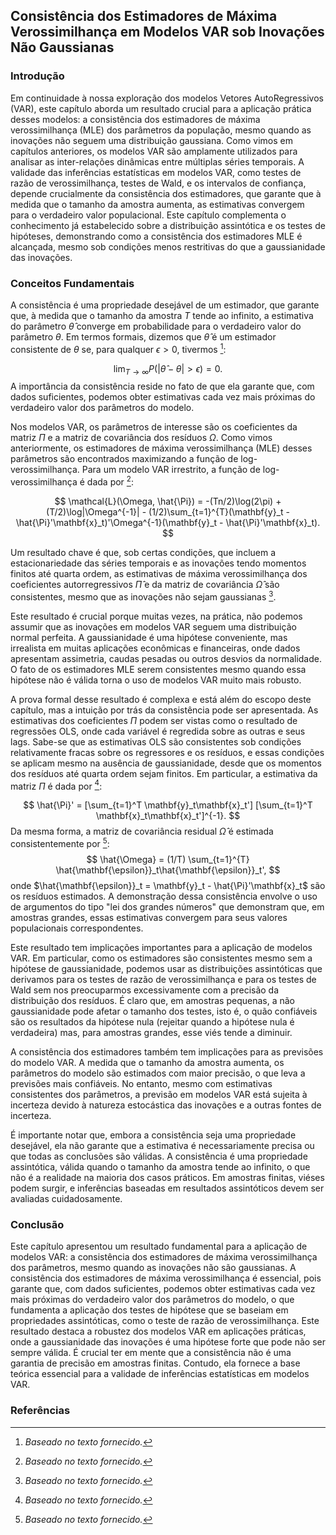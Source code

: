 ## Consistência dos Estimadores de Máxima Verossimilhança em Modelos VAR sob Inovações Não Gaussianas

### Introdução
Em continuidade à nossa exploração dos modelos Vetores AutoRegressivos (VAR), este capítulo aborda um resultado crucial para a aplicação prática desses modelos: a consistência dos estimadores de máxima verossimilhança (MLE) dos parâmetros da população, mesmo quando as inovações não seguem uma distribuição gaussiana. Como vimos em capítulos anteriores, os modelos VAR são amplamente utilizados para analisar as inter-relações dinâmicas entre múltiplas séries temporais. A validade das inferências estatísticas em modelos VAR, como testes de razão de verossimilhança, testes de Wald, e os intervalos de confiança, depende crucialmente da consistência dos estimadores, que garante que à medida que o tamanho da amostra aumenta, as estimativas convergem para o verdadeiro valor populacional. Este capítulo complementa o conhecimento já estabelecido sobre a distribuição assintótica e os testes de hipóteses, demonstrando como a consistência dos estimadores MLE é alcançada, mesmo sob condições menos restritivas do que a gaussianidade das inovações.

### Conceitos Fundamentais
A consistência é uma propriedade desejável de um estimador, que garante que, à medida que o tamanho da amostra $T$ tende ao infinito, a estimativa do parâmetro $\hat{\theta}$ converge em probabilidade para o verdadeiro valor do parâmetro $\theta$. Em termos formais, dizemos que $\hat{\theta}$ é um estimador consistente de $\theta$ se, para qualquer $\epsilon > 0$, tivermos [^1]:

$$
\lim_{T \to \infty} P(|\hat{\theta} - \theta| > \epsilon) = 0.
$$
A importância da consistência reside no fato de que ela garante que, com dados suficientes, podemos obter estimativas cada vez mais próximas do verdadeiro valor dos parâmetros do modelo.

Nos modelos VAR, os parâmetros de interesse são os coeficientes da matriz $\Pi$ e a matriz de covariância dos resíduos $\Omega$. Como vimos anteriormente, os estimadores de máxima verossimilhança (MLE) desses parâmetros são encontrados maximizando a função de log-verossimilhança. Para um modelo VAR irrestrito, a função de log-verossimilhança é dada por [^1]:

$$
\mathcal{L}(\Omega, \hat{\Pi}) = -(Tn/2)\log(2\pi) + (T/2)\log|\Omega^{-1}| - (1/2)\sum_{t=1}^{T}(\mathbf{y}_t - \hat{\Pi}'\mathbf{x}_t)'\Omega^{-1}(\mathbf{y}_t - \hat{\Pi}'\mathbf{x}_t).
$$

Um resultado chave é que, sob certas condições, que incluem a estacionariedade das séries temporais e as inovações tendo momentos finitos até quarta ordem, as estimativas de máxima verossimilhança dos coeficientes autorregressivos $\hat{\Pi}$ e da matriz de covariância $\hat{\Omega}$ são consistentes, mesmo que as inovações não sejam gaussianas [^1].

Este resultado é crucial porque muitas vezes, na prática, não podemos assumir que as inovações em modelos VAR seguem uma distribuição normal perfeita. A gaussianidade é uma hipótese conveniente, mas irrealista em muitas aplicações econômicas e financeiras, onde dados apresentam assimetria, caudas pesadas ou outros desvios da normalidade. O fato de os estimadores MLE serem consistentes mesmo quando essa hipótese não é válida torna o uso de modelos VAR muito mais robusto.

A prova formal desse resultado é complexa e está além do escopo deste capítulo, mas a intuição por trás da consistência pode ser apresentada. As estimativas dos coeficientes $\Pi$ podem ser vistas como o resultado de regressões OLS, onde cada variável é regredida sobre as outras e seus lags. Sabe-se que as estimativas OLS são consistentes sob condições relativamente fracas sobre os regressores e os resíduos, e essas condições se aplicam mesmo na ausência de gaussianidade, desde que os momentos dos resíduos até quarta ordem sejam finitos. Em particular, a estimativa da matriz $\Pi$ é dada por [^1]:

$$
\hat{\Pi}' = [\sum_{t=1}^T \mathbf{y}_t\mathbf{x}_t'] [\sum_{t=1}^T \mathbf{x}_t\mathbf{x}_t']^{-1}.
$$
Da mesma forma, a matriz de covariância residual $\hat{\Omega}$ é estimada consistentemente por [^1]:
$$
\hat{\Omega} = (1/T) \sum_{t=1}^{T} \hat{\mathbf{\epsilon}}_t\hat{\mathbf{\epsilon}}_t',
$$
onde $\hat{\mathbf{\epsilon}}_t = \mathbf{y}_t - \hat{\Pi}'\mathbf{x}_t$ são os resíduos estimados. A demonstração dessa consistência envolve o uso de argumentos do tipo "lei dos grandes números" que demonstram que, em amostras grandes, essas estimativas convergem para seus valores populacionais correspondentes.

Este resultado tem implicações importantes para a aplicação de modelos VAR. Em particular, como os estimadores são consistentes mesmo sem a hipótese de gaussianidade, podemos usar as distribuições assintóticas que derivamos para os testes de razão de verossimilhança e para os testes de Wald sem nos preocuparmos excessivamente com a precisão da distribuição dos resíduos. É claro que, em amostras pequenas, a não gaussianidade pode afetar o tamanho dos testes, isto é, o quão confiáveis são os resultados da hipótese nula (rejeitar quando a hipótese nula é verdadeira) mas, para amostras grandes, esse viés tende a diminuir.

A consistência dos estimadores também tem implicações para as previsões do modelo VAR. A medida que o tamanho da amostra aumenta, os parâmetros do modelo são estimados com maior precisão, o que leva a previsões mais confiáveis. No entanto, mesmo com estimativas consistentes dos parâmetros, a previsão em modelos VAR está sujeita à incerteza devido à natureza estocástica das inovações e a outras fontes de incerteza.

É importante notar que, embora a consistência seja uma propriedade desejável, ela não garante que a estimativa é necessariamente precisa ou que todas as conclusões são válidas. A consistência é uma propriedade assintótica, válida quando o tamanho da amostra tende ao infinito, o que não é a realidade na maioria dos casos práticos. Em amostras finitas, viéses podem surgir, e inferências baseadas em resultados assintóticos devem ser avaliadas cuidadosamente.

### Conclusão
Este capítulo apresentou um resultado fundamental para a aplicação de modelos VAR: a consistência dos estimadores de máxima verossimilhança dos parâmetros, mesmo quando as inovações não são gaussianas. A consistência dos estimadores de máxima verossimilhança é essencial, pois garante que, com dados suficientes, podemos obter estimativas cada vez mais próximas do verdadeiro valor dos parâmetros do modelo, o que fundamenta a aplicação dos testes de hipótese que se baseiam em propriedades assintóticas, como o teste de razão de verossimilhança. Este resultado destaca a robustez dos modelos VAR em aplicações práticas, onde a gaussianidade das inovações é uma hipótese forte que pode não ser sempre válida. É crucial ter em mente que a consistência não é uma garantia de precisão em amostras finitas. Contudo, ela fornece a base teórica essencial para a validade de inferências estatísticas em modelos VAR.

### Referências
[^1]: *Baseado no texto fornecido.*
<!-- END -->
